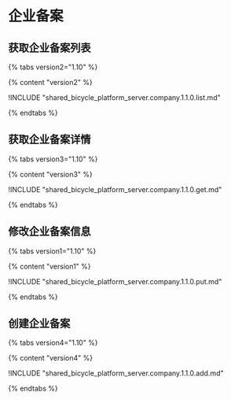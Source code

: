 # 企业备案

## 获取企业备案列表
{% tabs version2="1.10" %}

{% content "version2" %}

!INCLUDE "shared_bicycle_platform_server.company.1.1.0.list.md"

{% endtabs %}


## 获取企业备案详情
{% tabs version3="1.10" %}

{% content "version3" %}

!INCLUDE "shared_bicycle_platform_server.company.1.1.0.get.md"

{% endtabs %}



## 修改企业备案信息
{% tabs version1="1.10" %}

{% content "version1" %}

!INCLUDE "shared_bicycle_platform_server.company.1.1.0.put.md"

{% endtabs %}


## 创建企业备案
{% tabs version4="1.10" %}

{% content "version4" %}

!INCLUDE "shared_bicycle_platform_server.company.1.1.0.add.md"

{% endtabs %}



